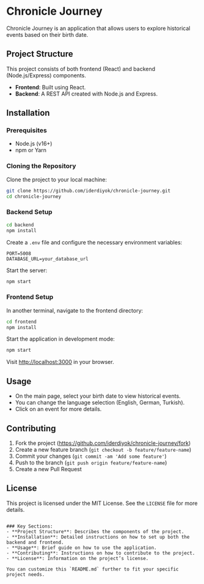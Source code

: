 # Chronicle Journey

Chronicle Journey is an application that allows users to explore historical events based on their birth date.

## Project Structure

This project consists of both frontend (React) and backend (Node.js/Express) components.

- **Frontend**: Built using React.
- **Backend**: A REST API created with Node.js and Express.

## Installation

### Prerequisites

- Node.js (v16+)
- npm or Yarn

### Cloning the Repository

Clone the project to your local machine:

```bash
git clone https://github.com/iderdiyok/chronicle-journey.git
cd chronicle-journey
```

### Backend Setup

```bash
cd backend
npm install
```

Create a `.env` file and configure the necessary environment variables:

```plaintext
PORT=5008
DATABASE_URL=your_database_url
```

Start the server:

```bash
npm start
```

### Frontend Setup

In another terminal, navigate to the frontend directory:

```bash
cd frontend
npm install
```

Start the application in development mode:

```bash
npm start
```

Visit [http://localhost:3000](http://localhost:3000) in your browser.

## Usage

- On the main page, select your birth date to view historical events.
- You can change the language selection (English, German, Turkish).
- Click on an event for more details.

## Contributing

1. Fork the project (https://github.com/iderdiyok/chronicle-journey/fork)
2. Create a new feature branch (`git checkout -b feature/feature-name`)
3. Commit your changes (`git commit -am 'Add some feature'`)
4. Push to the branch (`git push origin feature/feature-name`)
5. Create a new Pull Request

## License

This project is licensed under the MIT License. See the `LICENSE` file for more details.
```

### Key Sections:
- **Project Structure**: Describes the components of the project.
- **Installation**: Detailed instructions on how to set up both the backend and frontend.
- **Usage**: Brief guide on how to use the application.
- **Contributing**: Instructions on how to contribute to the project.
- **License**: Information on the project’s license.

You can customize this `README.md` further to fit your specific project needs.